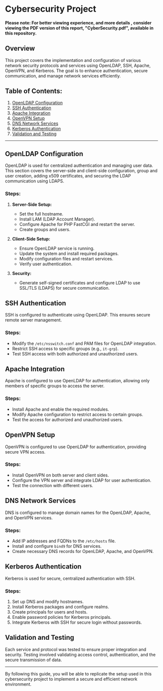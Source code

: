 

# Cybersecurity Project
#### Please note: For better viewing experience, and more details , consider viewing the PDF version of this report, "CyberSecurity.pdf", available in this repository.
## Overview
This project covers the implementation and configuration of various network security protocols and services using OpenLDAP, SSH, Apache, OpenVPN, and Kerberos. The goal is to enhance authentication, secure communication, and manage network services efficiently.

## Table of Contents:
1. [OpenLDAP Configuration](#openldap-configuration)
2. [SSH Authentication](#ssh-authentication)
3. [Apache Integration](#apache-integration)
4. [OpenVPN Setup](#openvpn-setup)
5. [DNS Network Services](#dns-network-services)
6. [Kerberos Authentication](#kerberos-authentication)
7. [Validation and Testing](#validation-and-testing)

---

## OpenLDAP Configuration

OpenLDAP is used for centralized authentication and managing user data. This section covers the server-side and client-side configuration, group and user creation, adding x509 certificates, and securing the LDAP communication using LDAPS.

### Steps:
1. **Server-Side Setup:**
   - Set the full hostname.
   - Install LAM (LDAP Account Manager).
   - Configure Apache for PHP FastCGI and restart the server.
   - Create groups and users.
   
2. **Client-Side Setup:**
   - Ensure OpenLDAP service is running.
   - Update the system and install required packages.
   - Modify configuration files and restart services.
   - Verify user authentication.

3. **Security:**
   - Generate self-signed certificates and configure LDAP to use SSL/TLS (LDAPS) for secure communication.

## SSH Authentication

SSH is configured to authenticate using OpenLDAP. This ensures secure remote server management.

### Steps:
- Modify the `/etc/nsswitch.conf` and PAM files for OpenLDAP integration.
- Restrict SSH access to specific groups (e.g., `it-grp`).
- Test SSH access with both authorized and unauthorized users.

## Apache Integration

Apache is configured to use OpenLDAP for authentication, allowing only members of specific groups to access the server.

### Steps:
- Install Apache and enable the required modules.
- Modify Apache configuration to restrict access to certain groups.
- Test the access for authorized and unauthorized users.

## OpenVPN Setup

OpenVPN is configured to use OpenLDAP for authentication, providing secure VPN access.

### Steps:
- Install OpenVPN on both server and client sides.
- Configure the VPN server and integrate LDAP for user authentication.
- Test the connection with different users.

## DNS Network Services

DNS is configured to manage domain names for the OpenLDAP, Apache, and OpenVPN services.

### Steps:
- Add IP addresses and FQDNs to the `/etc/hosts` file.
- Install and configure `bind9` for DNS services.
- Create necessary DNS records for OpenLDAP, Apache, and OpenVPN.

## Kerberos Authentication

Kerberos is used for secure, centralized authentication with SSH.

### Steps:
1. Set up DNS and modify hostnames.
2. Install Kerberos packages and configure realms.
3. Create principals for users and hosts.
4. Enable password policies for Kerberos principals.
5. Integrate Kerberos with SSH for secure login without passwords.

## Validation and Testing

Each service and protocol was tested to ensure proper integration and security. Testing involved validating access control, authentication, and the secure transmission of data.

---

By following this guide, you will be able to replicate the setup used in this cybersecurity project to implement a secure and efficient network environment.

